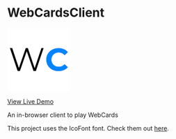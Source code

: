 # WebCardsClient

![WebCards](images/wc-icon-144.png)

[View Live Demo](https://circleshift.github.io/WebCards/)

An in-browser client to play WebCards

This project uses the IcoFont font.  Check them out [here](https://icofont.com/).
